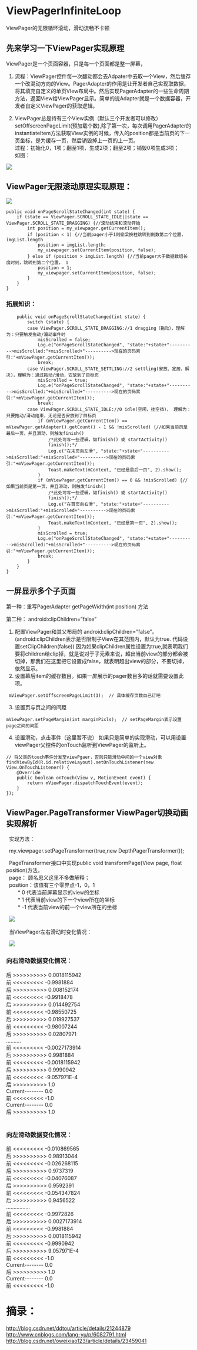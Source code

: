 # ViewPagerInfiniteLoop
ViewPager的无限循环滚动，滑动流畅不卡顿


## 先来学习一下ViewPager实现原理
ViewPager是一个页面容器，只是每一个页面都是整一屏幕，<br>
1. 流程：ViewPager控件每一次翻动都会去Adpater中去取一个View，然后缓存一个改混动方向的View。PagerAdapter的作用是让开发者自己实现取数据，将其填充自定义的单页VIew布局中。然后实现PagerAdapter的一些生命周期方法，返回View给ViewPager显示。简单的说Adapter就是一个数据容器，开发者自定义ViewPager的获取逻辑。<br>

2. ViewPager总是持有三个View实例（默认三个开发者可以修改）setOffscreenPageLimit(预加载个数),除了第一次，每次调用PagerAdapter的instantiateItem方法获取View实例的时候，传入的position都是当前页的下一页坐标，是为缓存一页，然后销毁掉上一页的上一页。<br>
过程：初始化0，1项；翻至1项，生成2项；翻至2项；销毁0项生成3项；<br>
如图：<br>

![](https://github.com/jiashuaishuai/ViewPagerInfiniteLoop/blob/master/8E51D341-7388-43FB-A259-76667C5EDB79.png)


## ViewPager无限滚动原理实现原理：

![](https://github.com/jiashuaishuai/ViewPagerInfiniteLoop/blob/master/7D4A80B1-2DE9-4E48-B6E0-CDB2DD415C14.png)



    public void onPageScrollStateChanged(int state) {
        if (state == ViewPager.SCROLL_STATE_IDLE||state == ViewPager.SCROLL_STATE_DRAGGING) {//滚动结束和滚动开始
            int position = my_viewpager.getCurrentItem();
            if (position < 1) {//当前pager小于1则偷梁换柱跳转到倒数第二个位置，imgList.length
                position = imgList.length;
                my_viewpager.setCurrentItem(position, false);
            } else if (position > imgList.length) {//当前pager大于数据数组长度时则，跳转到第二个位置， 1
                position = 1;
                my_viewpager.setCurrentItem(position, false);
            }
        }
    }
    
    
### 拓展知识：


        public void onPageScrollStateChanged(int state) {  
            switch (state) {  
            case ViewPager.SCROLL_STATE_DRAGGING://1 dragging（拖动），理解为：只要触发拖动/滑动事件时
                misScrolled = false;  
                Log.e("onPageScrollStateChanged", "state:"+state+"---------->misScrolled:"+misScrolled+"---------->现在的页码索引:"+mViewPager.getCurrentItem());  
                break;  
            case ViewPager.SCROLL_STATE_SETTLING://2 settling(安放、定居、解决)，理解为：通过拖动/滑动，安放到了目标页
                misScrolled = true;  
                Log.e("onPageScrollStateChanged", "state:"+state+"---------->misScrolled:"+misScrolled+"---------->现在的页码索引:"+mViewPager.getCurrentItem());  
                break;  
            case ViewPager.SCROLL_STATE_IDLE://0 idle(空闲，挂空挡)， 理解为：只要拖动/滑动结束，无论是否安放到了目标页
                if (mViewPager.getCurrentItem() == mViewPager.getAdapter().getCount() - 1 && !misScrolled) {//如果当前页是最后一页，并且滑动，则触发finish()  
                    /*此处可写一些逻辑，如finish() 或 startActivity() 
                    finish();*/  
                    Log.e("在末页向左滑", "state:"+state+"---------->misScrolled:"+misScrolled+"---------->现在的页码索引:"+mViewPager.getCurrentItem());  
                    Toast.makeText(mContext, "已经是最后一页", 2).show();  
                }  
                if (mViewPager.getCurrentItem() == 0 && !misScrolled) {//如果当前页是第一页，并且滑动，则触发finish()  
                    /*此处可写一些逻辑，如finish() 或 startActivity() 
                    finish();*/  
                    Log.e("在首页向右滑", "state:"+state+"---------->misScrolled:"+misScrolled+"---------->现在的页码索引:"+mViewPager.getCurrentItem());  
                    Toast.makeText(mContext, "已经是第一页", 2).show();  
                }  
                misScrolled = true;  
                Log.e("onPageScrollStateChanged", "state:"+state+"---------->misScrolled:"+misScrolled+"---------->现在的页码索引:"+mViewPager.getCurrentItem());  
                break;  
            }  
        }  
    }
   
## 一屏显示多个子页面
   第一种：重写PagerAdapter getPageWidth(int position) 方法
   
   第二种： android:clipChildren=”false”
   1. 配置ViewPager和其父布局的 android:clipChildren=”false”。
   (android:clipChildren表示是否限制子View在其范围内，默认为true. 代码设置setClipChildren(false)) 
   因为如果clipChildren属性设置为true,就表明我们要将children给clip掉，就是说对于子元素来说，超出当前view的部分都会被切掉，那我们在这里把它设置成false，就表明超出view的部分，不要切掉，依然显示。
   2. 设置幕后item的缓存数目。如果一屏展示的pager数目多的话就需要设置此项。
   
     mViewPager.setOffscreenPageLimit(3);  // 具体缓存页数自己订吧
  
  3. 设置页与页之间的间距
  
    mViewPager.setPageMargin(int marginPixls);  // setPageMargin表示设置page之间的间距
    
   4. 设置滑动，点击事件（这里暂不说）
   如果只是简单的实现滑动，可以用设置viewPager父控件的onTouch监听到ViewPager的监听上。
   
    // 将父类的touch事件分发至viewPgaer，否则只能滑动中间的一个view对象  
    findViewById(R.id.relativeLayout).setOnTouchListener(new View.OnTouchListener() {
        @Override
        public boolean onTouch(View v, MotionEvent event) {
            return mViewPager.dispatchTouchEvent(event);
        }
    });
   
## ViewPager.PageTransformer ViewPager切换动画实现解析
   实现方法：
   
   my_viewpager.setPageTransformer(true,new DepthPagerTransformer());
   
   PageTransformer接口中实现public void transformPage(View page, float position)方法，<br>
   page： 顾名思义这里不多做解释；<br>
   position：该值有三个零界点-1，0，1<br>
         * 0  代表当前屏幕显示的view的坐标<br>
         * 1  代表当前view的下一个view所在的坐标<br>
         * -1 代表当前view的前一个view所在的坐标<br>
         
   ![](https://github.com/jiashuaishuai/ViewPagerInfiniteLoop/blob/master/A403EF71-AA89-4F39-8554-701D4AFCDDEB.png)
   
   当ViewPager左右滑动时变化情况：
   
   ![](https://github.com/jiashuaishuai/ViewPagerInfiniteLoop/blob/master/48CB865D-3212-4064-8604-74BB65CBFB3E.png)
   
   
### 向右滑动数据变化情况：<br>
   
 后  >>>>>>>>>>  0.0018115942<br>
 前  <<<<<<<<<  -0.9981884<br>
 后  >>>>>>>>>>  0.008152174<br>
 前  <<<<<<<<<  -0.9918478<br>
 后  >>>>>>>>>>  0.014492754<br>
 前  <<<<<<<<<  -0.98550725<br>
 后  >>>>>>>>>>  0.019927537<br>
 前  <<<<<<<<<  -0.98007244<br>
 后  >>>>>>>>>>  0.02807971<br>
..........<br>
 前  <<<<<<<<<  -0.0027173914<br>
 后  >>>>>>>>>>  0.9981884<br>
 前  <<<<<<<<<  -0.0018115942<br>
 后  >>>>>>>>>>  0.9990942<br>
 前  <<<<<<<<<  -9.057971E-4<br>
 后  >>>>>>>>>>  1.0<br>
 Current--------   0.0<br>
 前  <<<<<<<<<  -1.0<br>
 Current--------   0.0<br>
 后  >>>>>>>>>>  1.0<br>
       
### 向左滑动数据变化情况：<br>

 前  <<<<<<<<<  -0.010869565<br>
 后  >>>>>>>>>>  0.98913044<br>
 前  <<<<<<<<<  -0.026268115<br>
 后  >>>>>>>>>>  0.9737319<br>
 前  <<<<<<<<<  -0.04076087<br>
 后  >>>>>>>>>>  0.9592391<br>
 前  <<<<<<<<<  -0.054347824<br>
 后  >>>>>>>>>>  0.9456522<br>
................<br>
 前  <<<<<<<<<  -0.9972826<br>
 后  >>>>>>>>>>  0.0027173914<br>
 前  <<<<<<<<<  -0.9981884<br>
 后  >>>>>>>>>>  0.0018115942<br>
 前  <<<<<<<<<  -0.9990942<br>
 后  >>>>>>>>>>  9.057971E-4<br>
 前  <<<<<<<<<  -1.0<br>
 Current--------   0.0<br>
 后  >>>>>>>>>>  1.0<br>
 Current--------   0.0<br>
 前  <<<<<<<<<  -1.0<br>
 
 # 摘录：
 http://blog.csdn.net/ddtou/article/details/21244879<br>
 http://www.cnblogs.com/lang-yu/p/6082791.html<br>
 http://blog.csdn.net/oweixiao123/article/details/23459041
